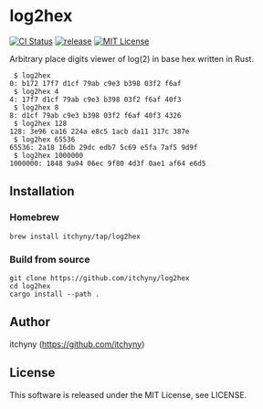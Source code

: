 # log2hex
[![CI Status](https://github.com/itchyny/log2hex/actions/workflows/ci.yaml/badge.svg?branch=main)](https://github.com/itchyny/log2hex/actions?query=branch:main)
[![release](https://img.shields.io/github/release/itchyny/log2hex/all.svg)](https://github.com/itchyny/log2hex/releases)
[![MIT License](https://img.shields.io/badge/license-MIT-blue.svg)](https://github.com/itchyny/log2hex/blob/main/LICENSE)

Arbitrary place digits viewer of log(2) in base hex written in Rust.

```
 $ log2hex
0: b172 17f7 d1cf 79ab c9e3 b398 03f2 f6af
 $ log2hex 4
4: 17f7 d1cf 79ab c9e3 b398 03f2 f6af 40f3
 $ log2hex 8
8: d1cf 79ab c9e3 b398 03f2 f6af 40f3 4326
 $ log2hex 128
128: 3e96 ca16 224a e8c5 1acb da11 317c 387e
 $ log2hex 65536
65536: 2a18 16db 29dc edb7 5c69 e5fa 7af5 9d9f
 $ log2hex 1000000
1000000: 1848 9a94 06ec 9f80 4d3f 0ae1 af64 e6d5
```

## Installation
### Homebrew
```shell
brew install itchyny/tap/log2hex
```

### Build from source
```shell
git clone https://github.com/itchyny/log2hex
cd log2hex
cargo install --path .
```

## Author
itchyny (<https://github.com/itchyny>)

## License
This software is released under the MIT License, see LICENSE.
